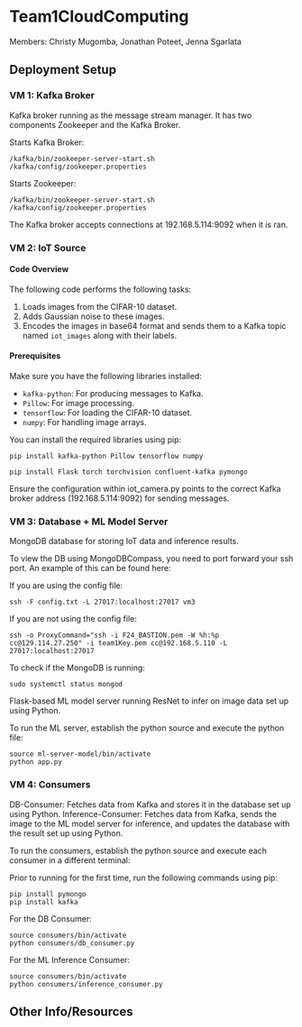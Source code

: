 # Team1CloudComputing

Members: Christy Mugomba, Jonathan Poteet, Jenna Sgarlata

## Deployment Setup

### VM 1: Kafka Broker
Kafka broker running as the message stream manager. It has two components Zookeeper and the Kafka Broker. 

Starts Kafka Broker: 
    
    /kafka/bin/zookeeper-server-start.sh /kafka/config/zookeeper.properties

Starts Zookeeper:

    /kafka/bin/zookeeper-server-start.sh /kafka/config/zookeeper.properties

The Kafka broker accepts connections at 192.168.5.114:9092 when it is ran.
### VM 2: IoT Source

#### Code Overview

The following code performs the following tasks:
1. Loads images from the CIFAR-10 dataset.
2. Adds Gaussian noise to these images.
3. Encodes the images in base64 format and sends them to a Kafka topic named `iot_images` along with their labels.

#### Prerequisites

Make sure you have the following libraries installed:

- `kafka-python`: For producing messages to Kafka.
- `Pillow`: For image processing.
- `tensorflow`: For loading the CIFAR-10 dataset.
- `numpy`: For handling image arrays.

You can install the required libraries using pip:

    pip install kafka-python Pillow tensorflow numpy

    pip install Flask torch torchvision confluent-kafka pymongo


Ensure the configuration within iot_camera.py points to the correct Kafka broker address (192.168.5.114:9092) for sending messages.

### VM 3: Database + ML Model Server
MongoDB database for storing IoT data and inference results.

To view the DB using MongoDBCompass, you need to port forward your ssh port. An example of this can be found here:

If you are using the config file:

    ssh -F config.txt -L 27017:localhost:27017 vm3

If you are not using the config file:

    ssh -o ProxyCommand="ssh -i F24_BASTION.pem -W %h:%p cc@129.114.27.250" -i team1Key.pem cc@192.168.5.110 -L 27017:localhost:27017

To check if the MongoDB is running:

    sudo systemctl status mongod

Flask-based ML model server running ResNet to infer on image data set up using Python.

To run the ML server, establish the python source and execute the python file:

    source ml-server-model/bin/activate
    python app.py
### VM 4: Consumers
DB-Consumer: Fetches data from Kafka and stores it in the database set up using Python.
Inference-Consumer: Fetches data from Kafka, sends the image to the ML model server for inference, and updates the database with the result set up using Python.

To run the consumers, establish the python source and execute each consumer in a different terminal:

Prior to running for the first time, run the following commands using pip:

    pip install pymongo
    pip install kafka

For the DB Consumer:

    source consumers/bin/activate
    python consumers/db_consumer.py

For the ML Inference Consumer:

    source consumers/bin/activate
    python consumers/inference_consumer.py

## Other Info/Resources
